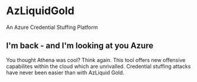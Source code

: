 # AzLiquidGold
An Azure Credential Stuffing Platform


## I'm back - and I'm looking at you Azure

You thought Athena was cool? Think again. This tool offers new offensive capabilites within the cloud which are unrivalled. Credential stuffing attacks have never been easier than with AzLiquid Gold.
